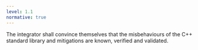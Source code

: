 ```yaml
---
level: 1.1
normative: true
---
```


The integrator shall convince themselves that the misbehaviours of the C++ standard library and mitigations are known, verified and validated.